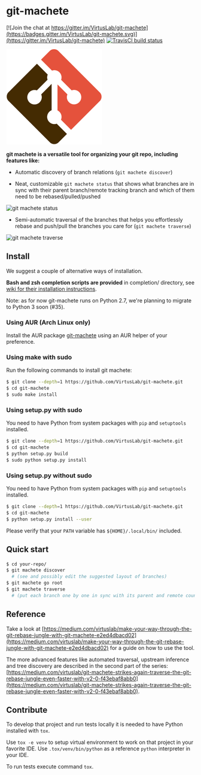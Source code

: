 # git-machete

[![Join the chat at https://gitter.im/VirtusLab/git-machete](https://badges.gitter.im/VirtusLab/git-machete.svg)](https://gitter.im/VirtusLab/git-machete)
[![TravisCI build status](https://api.travis-ci.org/VirtusLab/git-machete.svg?branch=master)](https://travis-ci.org/VirtusLab/git-machete)

![](logo.png)

**git machete is a versatile tool for organizing your git repo, including features like:**

* Automatic discovery of branch relations (`git machete discover`)

* Neat, customizable `git machete status` that shows what branches are in sync with their parent branch/remote tracking branch and which of them need to be rebased/pulled/pushed

![git machete status](https://raw.githubusercontent.com/PawelLipski/git-machete-blog-2/master/status.png)

* Semi-automatic traversal of the branches that helps you effortlessly rebase and push/pull the branches you care for (`git machete traverse`)

![git machete traverse](https://raw.githubusercontent.com/PawelLipski/git-machete-blog-2/master/traverse.png)


## Install

We suggest a couple of alternative ways of installation.

**Bash and zsh completion scripts are provided** in completion/ directory, see [wiki for their installation instructions](https://github.com/VirtusLab/git-machete/wiki).

Note: as for now git-machete runs on Python 2.7, we're planning to migrate to Python 3 soon (#35).

### Using AUR (Arch Linux only)

Install the AUR package [git-machete](https://aur.archlinux.org/packages/git-machete) using an AUR helper of your preference.

### Using make with sudo

Run the following commands to install git machete:

```bash
$ git clone --depth=1 https://github.com/VirtusLab/git-machete.git
$ cd git-machete
$ sudo make install
```

### Using setup.py with sudo

You need to have Python from system packages with `pip` and `setuptools` installed.

```bash
$ git clone --depth=1 https://github.com/VirtusLab/git-machete.git
$ cd git-machete
$ python setup.py build
$ sudo python setup.py install
```

### Using setup.py without sudo

You need to have Python from system packages with `pip` and `setuptools` installed.

```bash
$ git clone --depth=1 https://github.com/VirtusLab/git-machete.git
$ cd git-machete
$ python setup.py install --user
```

Please verify that your `PATH` variable has `${HOME}/.local/bin/` included.


## Quick start

```bash
$ cd your-repo/
$ git machete discover
  # (see and possibly edit the suggested layout of branches)
$ git machete go root
$ git machete traverse
  # (put each branch one by one in sync with its parent and remote counterpart)
```


## Reference

Take a look at
[https://medium.com/virtuslab/make-your-way-through-the-git-rebase-jungle-with-git-machete-e2ed4dbacd02](https://medium.com/virtuslab/make-your-way-through-the-git-rebase-jungle-with-git-machete-e2ed4dbacd02)
for a guide on how to use the tool.

The more advanced features like automated traversal, upstream inference and tree discovery are described in the second part of the series:
[https://medium.com/virtuslab/git-machete-strikes-again-traverse-the-git-rebase-jungle-even-faster-with-v2-0-f43ebaf8abb0](https://medium.com/virtuslab/git-machete-strikes-again-traverse-the-git-rebase-jungle-even-faster-with-v2-0-f43ebaf8abb0).


## Contribute

To develop that project and run tests locally it is needed to have Python installed with `tox`.

Use `tox -e venv` to setup virtual environment to work on that project in your favorite IDE. Use `.tox/venv/bin/python` as a reference `python` interpreter in your IDE.

To run tests execute command `tox`.
